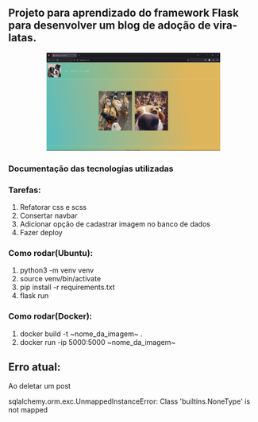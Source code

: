<h2>Projeto para aprendizado do framework Flask para desenvolver um blog de adoção de vira-latas.</h2>

<p align="center">
  <img src="./img_site.png" width="350" alt="site_adocao_viralatas">
</p>

<h3>Documentação das tecnologias utilizadas</h3>

<h3>Tarefas:</h3>
<ol>
    <li>Refatorar css e scss</li>
    <li>Consertar navbar</li>
    <li>Adicionar opção de cadastrar imagem no banco de dados</li>
    <li>Fazer deploy</li>
</ol>

<h3>Como rodar(Ubuntu):</h3>
<ol>
    <li>python3 -m venv venv</li>
    <li>source venv/bin/activate</li>
    <li>pip install -r requirements.txt</li>
    <li>flask run</li>
</ol>

<h3>Como rodar(Docker):</h3>
<ol>
    <li>docker build -t ~nome_da_imagem~ .</li>
    <li>docker run -ip 5000:5000 ~nome_da_imagem~</li>
</ol>


<h2>Erro atual:</h2>
<p>Ao deletar um post</p>
<p>sqlalchemy.orm.exc.UnmappedInstanceError: Class 'builtins.NoneType' is not mapped</p>

